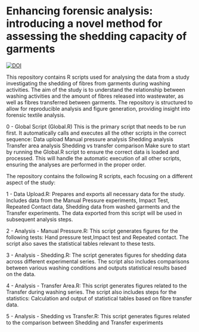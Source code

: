# Enhancing forensic analysis: introducing a novel method for assessing the shedding capacity of garments
[![DOI](https://zenodo.org/badge/639376806.svg)](https://doi.org/10.5281/zenodo.13907730)

This repository contains R scripts used for analysing the data from a study investigating the shedding of fibres from garments during washing activities. The aim of the study is to understand the relationship between washing activities and the amount of fibres released into wastewater, as well as fibres transferred between garments. The repository is structured to allow for reproducible analysis and figure generation, providing insight into forensic textile analysis.

0 - Global Script (Global.R)
This is the primary script that needs to be run first. It automatically calls and executes all the other scripts in the correct sequence:
Data upload
Manual pressure analysis
Shedding analysis
Transfer area analysis
Shedding vs transfer comparison
Make sure to start by running the Global.R script to ensure the correct data is loaded and processed. This will handle the automatic execution of all other scripts, ensuring the analyses are performed in the proper order.


The repository contains the following R scripts, each focusing on a different aspect of the study:

1 - Data Upload.R:
Prepares and exports all necessary data for the study.
Includes data from the Manual Pressure experiments, Impact Test, Repeated Contact data, Shedding data from washed garments and the Transfer experiments.
The data exported from this script will be used in subsequent analysis steps.

2 - Analysis - Manual Pressure.R:
This script generates figures for the following tests: Hand pressure test,Impact test and Repeated contact.
The script also saves the statistical tables relevant to these tests.

3 - Analysis - Shedding.R:
The script generates figures for shedding data across different experimental series.
The script also includes comparisons between various washing conditions and outputs statistical results based on the data.

4 - Analysis - Transfer Area.R:
This script generates figures related to the Transfer during washing series.
The script also includes steps for the statistics: Calculation and output of statistical tables based on fibre transfer data.

5 - Analysis - Shedding vs Transfer.R:
This script generates figures related to the comparison between Shedding and Transfer experiments
